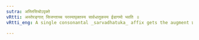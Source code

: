 ```yaml
---
sutra: अस्तिसिचोऽपृक्ते
vRtti: अस्तेरङ्गात् सिजन्ताच्च परस्यापृक्तस्य सार्वधातुकस्य ईडागमो भवति ॥
vRtti_eng: A single consonantal _sarvadhatuka_ affix gets the augment ईट्, after अस् (अस्ति) and after the Aorist character सिच् ॥

---
```

